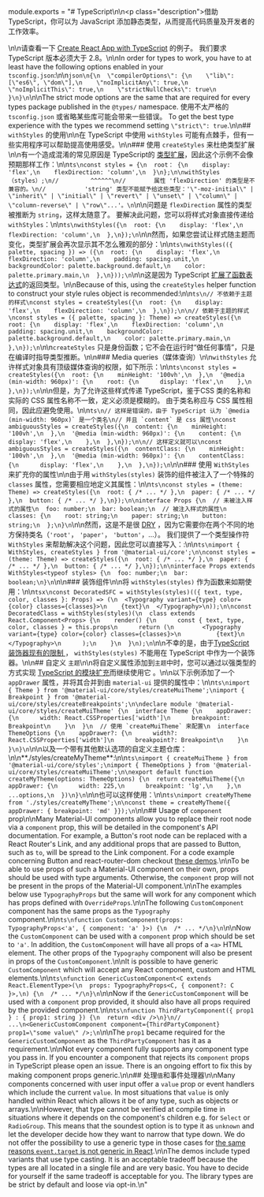 module.exports = "# TypeScript\n\n<p class=\"description\">借助 TypeScript，你可以为 JavaScript 添加静态类型，从而提高代码质量及开发者的工作效率。</p>\n\n请查看一下 [Create React App with TypeScript](https://github.com/Foso/material-ui/tree/master/examples/create-react-app-with-typescript) 的例子。 我们要求 TypeScript 版本必须大于 2.8。\n\nIn order for types to work, you have to at least have the following options enabled in your `tsconfig.json`:\n\n```json\n{\n  \"compilerOptions\": {\n    \"lib\": [\"es6\", \"dom\"],\n    \"noImplicitAny\": true,\n    \"noImplicitThis\": true,\n    \"strictNullChecks\": true\n  }\n}\n```\n\nThe strict mode options are the same that are required for every types package published in the `@types/` namespace. 使用不太严格的 `tsconfig.json` 或省略某些库可能会带来一些错误。 To get the best type experience with the types we recommend setting `\"strict\": true`.\n\n## `withStyles` 的使用\n\n在 TypeScript 中使用 `withStyles` 可能有点棘手，但有一些实用程序可以帮助提高使用感受。\n\n### 使用 `createStyles` 来杜绝类型扩展\n\n有一个造成混淆的常见原因是 TypeScript的 [类型扩展](https://mariusschulz.com/blog/typescript-2-1-literal-type-widening)，因此这个示例不会像预期那样工作：\n\n```ts\nconst styles = {\n  root： {\n    display: 'flex',\n    flexDirection: 'column',\n  }\n};\n\nwithStyles（styles）;\n//         ^^^^^^\n//        属性 'flexDirection' 的类型是不兼容的。\n//           'string' 类型不能赋予给这些类型：'\"-moz-initial\" | \"inherit\" | \"initial\" | \"revert\" | \"unset\" | \"column\" | \"column-reverse\" | \"row\"...'。\n```\n\n问题是 `flexDirection` 属性的类型被推断为 `string`，这样太随意了。 要解决此问题，您可以将样式对象直接传递给 `withStyles`：\n\n```ts\nwithStyles({\n  root: {\n    display: 'flex',\n    flexDirection: 'column',\n  },\n});\n```\n\n然而，如果您尝试让样式随主题而变化，类型扩展会再次显示其不怎么雅观的部分：\n\n```ts\nwithStyles(({ palette, spacing }) => ({\n  root: {\n    display: 'flex',\n    flexDirection: 'column',\n    padding: spacing.unit,\n    backgroundColor: palette.background.default,\n    color: palette.primary.main,\n  },\n}));\n```\n\n这是因为 TypeScript [扩展了函数表达式](https://github.com/Microsoft/TypeScript/issues/241)的返回类型。\n\nBecause of this, using the `createStyles` helper function to construct your style rules object is recommended:\n\n```ts\n// 不依赖于主题的样式\nconst styles = createStyles({\n  root: {\n    display: 'flex',\n    flexDirection: 'column',\n  },\n});\n\n// 依赖于主题的样式\nconst styles = ({ palette, spacing }: Theme) => createStyles({\n  root: {\n    display: 'flex',\n    flexDirection: 'column',\n    padding: spacing.unit,\n    backgroundColor: palette.background.default,\n    color: palette.primary.main,\n  },\n});\n```\n\n`createStyles` 只是身份函数；它不会在运行时“做任何事情”，只是在编译时指导类型推断。\n\n### Media queries（媒体查询）\n\n`withStyles` 允许样式对象具有顶级媒体查询的权限，如下所示：\n\n```ts\nconst styles = createStyles({\n  root: {\n    minHeight: '100vh',\n  },\n  '@media (min-width: 960px)': {\n    root: {\n      display: 'flex',\n    },\n  },\n});\n```\n\n但是，为了允许这些样式传递 TypeScript，鉴于CSS 类的名称和实际的 CSS 属性名称不一致，定义必须是模糊的。 由于类名称应与 CSS 属性相同，因此应避免使用。\n\n```ts\n// 这样是错误的，由于 TypeScript 认为 `@media (min-width: 960px)` 是一个类名\n// 并且 `content` 是 css 属性\nconst ambiguousStyles = createStyles({\n  content: {\n    minHeight: '100vh',\n  },\n  '@media (min-width: 960px)': {\n    content: {\n      display: 'flex',\n    },\n  },\n});\n\n// 这样定义就可以\nconst ambiguousStyles = createStyles({\n  contentClass: {\n    minHeight: '100vh',\n  },\n  '@media (min-width: 960px)': {\n    contentClass: {\n      display: 'flex',\n    },\n  },\n});\n```\n\n### 使用 `WithStyles` 来扩充你的属性\n\n由于用 `withStyles(styles)` 装饰的组件被注入了一个特殊的 `classes` 属性，您需要相应地定义其属性：\n\n```ts\nconst styles = (theme: Theme) => createStyles({\n  root: { /* ... */ },\n  paper: { /* ... */ },\n  button: { /* ... */ },\n});\n\ninterface Props {\n  // 未被注入样式的属性\n  foo: number;\n  bar: boolean;\n  // 被注入样式的属性\n  classes: {\n    root: string;\n    paper: string;\n    button: string;\n  };\n}\n```\n\n然而，这是不是很 [DRY](https://en.wikipedia.org/wiki/Don%27t_repeat_yourself) ，因为它需要你在两个不同的地方保持类名（`'root'`， `'paper'`， `'button'`，...）。 我们提供了一个类型操作符 `WithStyles` 来帮助解决这个问题，因此您可以直接写入：:\n\n```ts\nimport { WithStyles, createStyles } from '@material-ui/core';\n\nconst styles = (theme: Theme) => createStyles({\n  root: { /* ... */ },\n  paper: { /* ... */ },\n  button: { /* ... */ },\n});\n\ninterface Props extends WithStyles<typeof styles> {\n  foo: number;\n  bar: boolean;\n}\n```\n\n### 装饰组件\n\n将 `withStyles(styles)` 作为函数来如期使用：\n\n```tsx\nconst DecoratedSFC = withStyles(styles)(({ text, type, color, classes }: Props) => (\n  <Typography variant={type} color={color} classes={classes}>\n    {text}\n  </Typography>\n));\n\nconst DecoratedClass = withStyles(styles)(\n  class extends React.Component<Props> {\n    render() {\n      const { text, type, color, classes } = this.props\n      return (\n        <Typography variant={type} color={color} classes={classes}>\n          {text}\n        </Typography>\n      );\n    }\n  }\n);\n```\n\n不幸的是，由于[TypeScript 装饰器现有的限制 ](https://github.com/Microsoft/TypeScript/issues/4881)， `withStyles(styles)` 不能用在 TypeScript 中作为一个装饰器。\n\n## 自定义 `主题`\n\n将自定义属性添加到`主题`中时，您可以通过以强类型的方式实现 [TypeScript 的模块扩充](https://www.typescriptlang.org/docs/handbook/declaration-merging.html#module-augmentation)而继续使用它 。\n\n以下示例添加了一个 `appDrawer` 属性，并将其合并到由 `material-ui` 提供的属性中：\n\n```ts\nimport { Theme } from '@material-ui/core/styles/createMuiTheme';\nimport { Breakpoint } from '@material-ui/core/styles/createBreakpoints';\n\ndeclare module '@material-ui/core/styles/createMuiTheme' {\n  interface Theme {\n    appDrawer: {\n      width: React.CSSProperties['width']\n      breakpoint: Breakpoint\n    }\n  }\n  // 使用 `createMuiTheme` 来配置\n  interface ThemeOptions {\n    appDrawer?: {\n      width?: React.CSSProperties['width']\n      breakpoint?: Breakpoint\n    }\n  }\n}\n```\n\n以及一个带有其他默认选项的自定义主题仓库：\n\n**./styles/createMyTheme**:\n\n```ts\nimport { createMuiTheme } from '@material-ui/core/styles';\nimport { ThemeOptions } from '@material-ui/core/styles/createMuiTheme';\n\nexport default function createMyTheme(options: ThemeOptions) {\n  return createMuiTheme({\n    appDrawer: {\n      width: 225,\n      breakpoint: 'lg',\n    },\n    ...options,\n  })\n}\n```\n\n也可以这样使用：\n\n```ts\nimport createMyTheme from './styles/createMyTheme';\n\nconst theme = createMyTheme({ appDrawer: { breakpoint: 'md' }});\n```\n\n## Usage of `component` prop\n\nMany Material-UI components allow you to replace their root node via a `component` prop, this will be detailed in the component's API documentation. For example, a Button's root node can be replaced with a React Router's Link, and any additional props that are passed to Button, such as `to`, will be spread to the Link component. For a code example concerning Button and react-router-dom checkout [these demos](/guides/composition/#routing-libraries).\n\nTo be able to use props of such a Material-UI component on their own, props should be used with type arguments. Otherwise, the `component` prop will not be present in the props of the Material-UI component.\n\nThe examples below use `TypographyProps` but the same will work for any component which has props defined with `OverrideProps`.\n\nThe following `CustomComponent` component has the same props as the `Typography` component.\n\n```ts\nfunction CustomComponent(props: TypographyProps<'a', { component: 'a' }>) {\n  /* ... */\n}\n```\n\nNow the `CustomComponent` can be used with a `component` prop which should be set to `'a'`. In addition, the `CustomComponent` will have all props of a `<a>` HTML element. The other props of the `Typography` component will also be present in props of the `CustomComponent`.\n\nIt is possible to have generic `CustomComponent` which will accept any React component, custom and HTML elements.\n\n```ts\nfunction GenericCustomComponent<C extends React.ElementType>(\n  props: TypographyProps<C, { component?: C }>,\n) {\n  /* ... */\n}\n```\n\nNow if the `GenericCustomComponent` will be used with a `component` prop provided, it should also have all props required by the provided component.\n\n```ts\nfunction ThirdPartyComponent({ prop1 } : { prop1: string }) {\n  return <div />\n}\n// ...\n<GenericCustomComponent component={ThirdPartyComponent} prop1=\"some value\" />;\n```\n\nThe `prop1` became required for the `GenericCustomComponent` as the `ThirdPartyComponent` has it as a requirement.\n\nNot every component fully supports any component type you pass in. If you encounter a component that rejects its `component` props in TypeScript please open an issue. There is an ongoing effort to fix this by making component props generic.\n\n## 处理`值`和事件处理器\n\nMany components concerned with user input offer a `value` prop or event handlers which include the current `value`. In most situations that `value` is only handled within React which allows it be of any type, such as objects or arrays.\n\nHowever, that type cannot be verified at compile time in situations where it depends on the component's children e.g. for `Select` or `RadioGroup`. This means that the soundest option is to type it as `unknown` and let the developer decide how they want to narrow that type down. We do not offer the possibility to use a generic type in those cases for [the same reasons `event.target` is not generic in React](https://github.com/DefinitelyTyped/DefinitelyTyped/issues/11508#issuecomment-256045682).\n\nThe demos include typed variants that use type casting. It is an acceptable tradeoff because the types are all located in a single file and are very basic. You have to decide for yourself if the same tradeoff is acceptable for you. The library types are be strict by default and loose via opt-in.\n"
